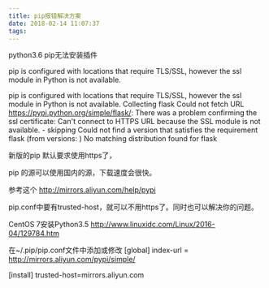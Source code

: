 ```yaml
---
title: pip报错解决方案
date: 2018-02-14 11:07:37
tags:
---
```

python3.6 pip无法安装插件

pip is configured with locations that require TLS/SSL, however the ssl module in Python is not available.

pip is configured with locations that require TLS/SSL, however the ssl module in Python is not available.
Collecting flask
Could not fetch URL https://pypi.python.org/simple/flask/: There was a problem confirming the ssl certificate: Can't connect to HTTPS URL because the SSL module is not available. - skipping
Could not find a version that satisfies the requirement flask (from versions: )
No matching distribution found for flask

新版的pip 默认要求使用https了，

pip 的源可以使用国内的源，下载速度会很快。

参考这个 http://mirrors.aliyun.com/help/pypi

pip.conf中要有trusted-host，就可以不用https了。同时也可以解决你的问题。

CentOS 7安装Python3.5
http://www.linuxidc.com/Linux/2016-04/129784.htm


在~/.pip/pip.conf文件中添加或修改
[global]
index-url = http://mirrors.aliyun.com/pypi/simple/

[install]
trusted-host=mirrors.aliyun.com
